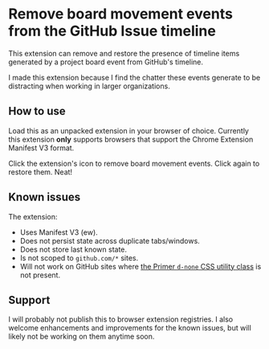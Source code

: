 # Remove board movement events from the GitHub Issue timeline

This extension can remove and restore the presence of timeline items generated by a project board event from GitHub's timeline.

I made this extension because I find the chatter these events generate to be distracting when working in larger organizations.

## How to use

Load this as an unpacked extension in your browser of choice. Currently this extension **only** supports browsers that support the Chrome Extension Manifest V3 format.

Click the extension's icon to remove board movement events. Click again to restore them. Neat!

## Known issues

The extension:

- Uses Manifest V3 (ew).
- Does not persist state across duplicate tabs/windows.
- Does not store last known state.
- Is not scoped to `github.com/*` sites.
- Will not work on GitHub sites where [the Primer `d-none` CSS utility class](https://primer.style/css/utilities/layout#display) is not present.

## Support

I will probably not publish this to browser extension registries. I also welcome enhancements and improvements for the known issues, but will likely not be working on them anytime soon. 
